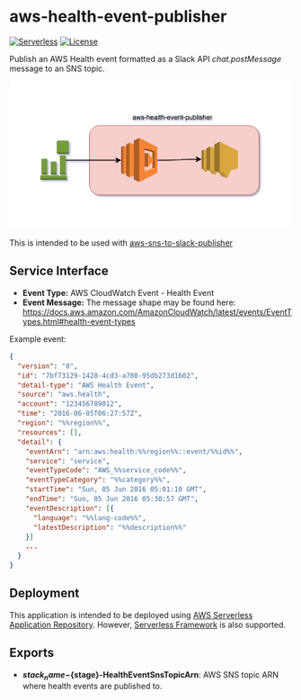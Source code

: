 # aws-health-event-publisher
[![Serverless](http://public.serverless.com/badges/v3.svg)](http://www.serverless.com)
[![License](https://img.shields.io/badge/License-BSD%202--Clause-orange.svg)](https://opensource.org/licenses/BSD-2-Clause)

Publish an AWS Health event formatted as a Slack API _chat.postMessage_ message to an SNS topic.

![System Architecture](/diagram.png?raw=true "System Architecture")

This is intended to be used with [aws-sns-to-slack-publisher](https://github.com/ServerlessOpsIO/aws-sns-to-slack-publisher)

## Service Interface

* __Event Type:__ AWS CloudWatch Event - Health Event
* __Event Message:__ The message shape may be found here: https://docs.aws.amazon.com/AmazonCloudWatch/latest/events/EventTypes.html#health-event-types

Example event:

```json
{
  "version": "0",
  "id": "7bf73129-1428-4cd3-a780-95db273d1602",
  "detail-type": "AWS Health Event",
  "source": "aws.health",
  "account": "123456789012",
  "time": "2016-06-05T06:27:57Z",
  "region": "%%region%%",
  "resources": [],
  "detail": {
    "eventArn": "arn:aws:health:%%region%%::event/%%id%%",
    "service": "service",
    "eventTypeCode": "AWS_%%service_code%%",
    "eventTypeCategory": "%%category%%",
    "startTime": "Sun, 05 Jun 2016 05:01:10 GMT",
    "endTime": "Sun, 05 Jun 2016 05:30:57 GMT",
    "eventDescription": [{
      "language": "%%lang-code%%",
      "latestDescription": "%%description%%"
    }]
    ...
  }
}
```

## Deployment

This application is intended to be deployed using [AWS Serverless Application Repository](https://aws.amazon.com/serverless/serverlessrepo/).  However, [Serverless Framework](https://www.serverless.com) is also supported.

## Exports

* __${stack_name}-${stage}-HealthEventSnsTopicArn__: AWS SNS topic ARN where health events are published to.
